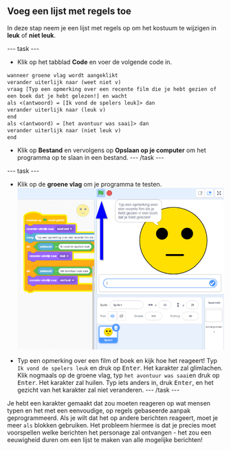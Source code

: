 ## Voeg een lijst met regels toe

In deze stap neem je een lijst met regels op om het kostuum te wijzigen in **leuk** of **niet leuk**.

--- task ---
+ Klik op het tabblad **Code** en voer de volgende code in.

```blocks3
wanneer groene vlag wordt aangeklikt
verander uiterlijk naar (weet niet v)
vraag [Typ een opmerking over een recente film die je hebt gezien of een boek dat je hebt gelezen!] en wacht
als <(antwoord) = [Ik vond de spelers leuk]> dan 
verander uiterlijk naar (leuk v)
end
als <(antwoord) = [het avontuur was saai]> dan 
verander uiterlijk naar (niet leuk v)
end
```

+ Klik op **Bestand** en vervolgens op **Opslaan op je computer** om het programma op te slaan in een bestand. --- /task ---

--- task ---

+ Klik op de **groene vlag** om je programma te testen. ![Scratch weergave net nadat op de groene vlag is geklikt](images/test-rules-annotated.png)

+ Typ een opmerking over een film of boek en kijk hoe het reageert! Typ `Ik vond de spelers leuk` en druk op <kbd>Enter</kbd>. Het karakter zal glimlachen. Klik nogmaals op de groene vlag, typ `het avontuur was saai`en druk op <kbd>Enter</kbd>. Het karakter zal huilen. Typ iets anders in, druk <kbd>Enter</kbd>, en het gezicht van het karakter zal niet veranderen. --- /task ---

Je hebt een karakter gemaakt dat zou moeten reageren op wat mensen typen en het met een eenvoudige, op regels gebaseerde aanpak geprogrammeerd. Als je wilt dat het op andere berichten reageert, moet je meer `als` blokken gebruiken. Het probleem hiermee is dat je precies moet voorspellen welke berichten het personage zal ontvangen - het zou een eeuwigheid duren om een lijst te maken van alle mogelijke berichten!
